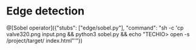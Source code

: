 # Edge detection

@[Sobel operator]({"stubs": ["edge/sobel.py"], "command": "sh -c 'cp valve320.png input.png && python3 sobel.py && echo \"TECHIO> open -s /project/target/ index.html\"'"})
